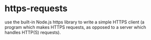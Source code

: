 # https-requests
use the built-in Node.js https library to write a simple HTTPS client (a program which makes HTTPS requests, as opposed to a server which handles HTTP(S) requests).
